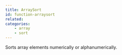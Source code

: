 ```yaml
---
title: ArraySort
id: function-arraysort
related:
categories:
    - array
    - sort
---
```


Sorts array elements numerically or alphanumerically.
